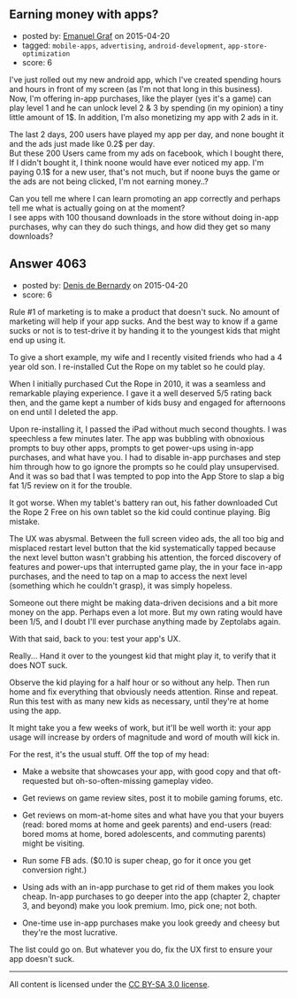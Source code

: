 ## Earning money with apps?

- posted by: [Emanuel Graf](https://stackexchange.com/users/5310240/emanuel-graf) on 2015-04-20
- tagged: `mobile-apps`, `advertising`, `android-development`, `app-store-optimization`
- score: 6

<p>I've just rolled out my new android app, which I've created spending hours and hours in front of my screen (as I'm not that long in this business). <br />Now, I'm offering in-app purchases, like the player (yes it's a game) can play level 1 and he can unlock level 2 &amp; 3 by spending (in my opinion) a tiny little amount of 1$. In addition, I'm also monetizing my app with 2 ads in it. </p>

<p>The last 2 days, 200 users have played my app per day, and none bought it and the ads just made like 0.2$ per day.<br /> 
But these 200 Users came from my ads on facebook, which I bought there, If I didn't bought it, I think noone would have ever noticed my app. I'm paying 0.1$ for a new user, that's not much, but if noone buys the game or the ads are not being clicked, I'm not earning money..? </p>

<p>Can you tell me where I can learn promoting an app correctly and perhaps tell me what is actually going on at the moment?<br /> 
I see apps with 100 thousand downloads in the store without doing in-app purchases, why can they do such things, and how did they get so many downloads?</p>



## Answer 4063

- posted by: [Denis de Bernardy](https://stackexchange.com/users/182468/denis-de-bernardy) on 2015-04-20
- score: 6

<p>Rule #1 of marketing is to make a product that doesn't suck. No amount of marketing will help if your app sucks. And the best way to know if a game sucks or not is to test-drive it by handing it to the youngest kids that might end up using it.</p>

<p>To give a short example, my wife and I recently visited friends who had a 4 year old son. I re-installed Cut the Rope on my tablet so he could play.</p>

<p>When I initially purchased Cut the Rope in 2010, it was a seamless and remarkable playing experience. I gave it a well deserved 5/5 rating back then, and the game kept a number of kids busy and engaged for afternoons on end until I deleted the app.</p>

<p>Upon re-installing it, I passed the iPad without much second thoughts. I was speechless a few minutes later. The app was bubbling with obnoxious prompts to buy other apps, prompts to get power-ups using in-app purchases, and what have you. I had to disable in-app purchases and step him through how to go ignore the prompts so he could play unsupervised. And it was so bad that I was tempted to pop into the App Store to slap a big fat 1/5 review on it for the trouble.</p>

<p>It got worse. When my tablet's battery ran out, his father downloaded Cut the Rope 2 Free on his own tablet so the kid could continue playing. Big mistake.</p>

<p>The UX was abysmal. Between the full screen video ads, the all too big and misplaced restart level button that the kid systematically tapped because the next level button wasn't grabbing his attention, the forced discovery of features and power-ups that interrupted game play, the in your face in-app purchases, and the need to tap on a map to access the next level (something which he couldn't grasp), it was simply hopeless.</p>

<p>Someone out there might be making data-driven decisions and a bit more money on the app. Perhaps even a lot more. But my own rating would have been 1/5, and I doubt I'll ever purchase anything made by Zeptolabs again.</p>

<p>With that said, back to you: test your app's UX.</p>

<p>Really... Hand it over to the youngest kid that might play it, to verify that it does NOT suck.</p>

<p>Observe the kid playing for a half hour or so without any help. Then run home and fix everything that obviously needs attention. Rinse and repeat. Run this test with as many new kids as necessary, until they're at home using the app.</p>

<p>It might take you a few weeks of work, but it'll be well worth it: your app usage will increase by orders of magnitude and word of mouth will kick in.</p>

<p>For the rest, it's the usual stuff. Off the top of my head:</p>

<ul>
<li><p>Make a website that showcases your app, with good copy and that oft-requested but oh-so-often-missing gameplay video.</p></li>
<li><p>Get reviews on game review sites, post it to mobile gaming forums, etc.</p></li>
<li><p>Get reviews on mom-at-home sites and what have you that your buyers (read: bored moms at home and geek parents) and end-users (read: bored moms at home, bored adolescents, and commuting parents) might be visiting.</p></li>
<li><p>Run some FB ads. ($0.10 is super cheap, go for it once you get conversion right.)</p></li>
<li><p>Using ads with an in-app purchase to get rid of them makes you look cheap. In-app purchases to go deeper into the app (chapter 2, chapter 3, and beyond) make you look premium. Imo, pick one; not both.</p></li>
<li><p>One-time use in-app purchases make you look greedy and cheesy but they're the most lucrative.</p></li>
</ul>

<p>The list could go on. But whatever you do, fix the UX first to ensure your app doesn't suck.</p>




---

All content is licensed under the [CC BY-SA 3.0 license](https://creativecommons.org/licenses/by-sa/3.0/).
